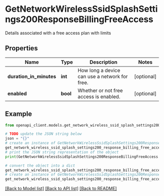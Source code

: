 # GetNetworkWirelessSsidSplashSettings200ResponseBillingFreeAccess

Details associated with a free access plan with limits

## Properties

Name | Type | Description | Notes
------------ | ------------- | ------------- | -------------
**duration_in_minutes** | **int** | How long a device can use a network for free. | [optional] 
**enabled** | **bool** | Whether or not free access is enabled. | [optional] 

## Example

```python
from openapi_client.models.get_network_wireless_ssid_splash_settings200_response_billing_free_access import GetNetworkWirelessSsidSplashSettings200ResponseBillingFreeAccess

# TODO update the JSON string below
json = "{}"
# create an instance of GetNetworkWirelessSsidSplashSettings200ResponseBillingFreeAccess from a JSON string
get_network_wireless_ssid_splash_settings200_response_billing_free_access_instance = GetNetworkWirelessSsidSplashSettings200ResponseBillingFreeAccess.from_json(json)
# print the JSON string representation of the object
print(GetNetworkWirelessSsidSplashSettings200ResponseBillingFreeAccess.to_json())

# convert the object into a dict
get_network_wireless_ssid_splash_settings200_response_billing_free_access_dict = get_network_wireless_ssid_splash_settings200_response_billing_free_access_instance.to_dict()
# create an instance of GetNetworkWirelessSsidSplashSettings200ResponseBillingFreeAccess from a dict
get_network_wireless_ssid_splash_settings200_response_billing_free_access_from_dict = GetNetworkWirelessSsidSplashSettings200ResponseBillingFreeAccess.from_dict(get_network_wireless_ssid_splash_settings200_response_billing_free_access_dict)
```
[[Back to Model list]](../README.md#documentation-for-models) [[Back to API list]](../README.md#documentation-for-api-endpoints) [[Back to README]](../README.md)


